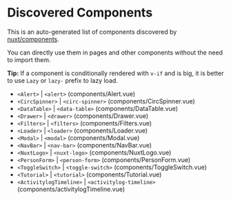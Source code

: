 # Discovered Components

This is an auto-generated list of components discovered by [nuxt/components](https://github.com/nuxt/components).

You can directly use them in pages and other components without the need to import them.

**Tip:** If a component is conditionally rendered with `v-if` and is big, it is better to use `Lazy` or `lazy-` prefix to lazy load.

- `<Alert>` | `<alert>` (components/Alert.vue)
- `<CircSpinner>` | `<circ-spinner>` (components/CircSpinner.vue)
- `<DataTable>` | `<data-table>` (components/DataTable.vue)
- `<Drawer>` | `<drawer>` (components/Drawer.vue)
- `<Filters>` | `<filters>` (components/Filters.vue)
- `<Loader>` | `<loader>` (components/Loader.vue)
- `<Modal>` | `<modal>` (components/Modal.vue)
- `<NavBar>` | `<nav-bar>` (components/NavBar.vue)
- `<NuxtLogo>` | `<nuxt-logo>` (components/NuxtLogo.vue)
- `<PersonForm>` | `<person-form>` (components/PersonForm.vue)
- `<ToggleSwitch>` | `<toggle-switch>` (components/ToggleSwitch.vue)
- `<Tutorial>` | `<tutorial>` (components/Tutorial.vue)
- `<ActivitylogTimeline>` | `<activitylog-timeline>` (components/activitylogTimeline.vue)

